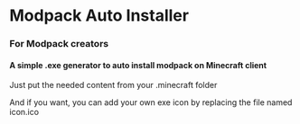 # Modpack Auto Installer
### For Modpack creators
#### A simple .exe generator to auto install modpack on Minecraft client

Just put the needed content from your .minecraft folder

And if you want, you can add your own exe icon by replacing the file named icon.ico
